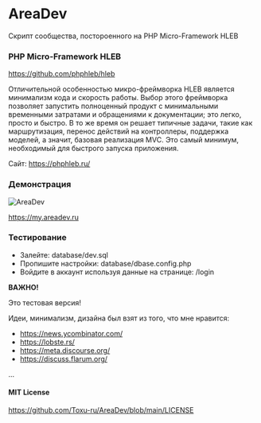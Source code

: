 # AreaDev
Скрипт сообщества, постороенного на PHP Micro-Framework HLEB

### PHP Micro-Framework HLEB
https://github.com/phphleb/hleb

Отличительной особенностью микро-фреймворка HLEB является минимализм кода и скорость работы. Выбор этого фреймворка позволяет запустить полноценный продукт с минимальными временными затратами и обращениями к документации; это легко, просто и быстро. В то же время он решает типичные задачи, такие как маршрутизация, перенос действий на контроллеры, поддержка моделей, а значит, базовая реализация MVC. Это самый минимум, необходимый для быстрого запуска приложения.

Сайт: https://phphleb.ru/

### Демонстрация

![AreaDev](https://raw.githubusercontent.com/Toxu-ru/AreaDev/main/public/images/areadev.jpg)

https://my.areadev.ru

### Тестирование

* Залейте: database/dev.sql
* Пропишите настройки: database/dbase.config.php
* Войдите в аккаунт используя данные на странице: /login

**ВАЖНО!**

Это тестовая версия!

Идеи, минимализм, дизайна был взят из того, что мне нравится:


* https://news.ycombinator.com/
* https://lobste.rs/
* https://meta.discourse.org/
* https://discuss.flarum.org/

...

#### MIT License

https://github.com/Toxu-ru/AreaDev/blob/main/LICENSE